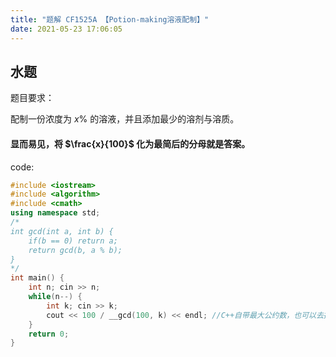 ```yaml
---
title: "题解 CF1525A 【Potion-making溶液配制】"
date: 2021-05-23 17:06:05
---
```


## 水题

题目要求：

配制一份浓度为 $x$% 的溶液，并且添加最少的溶剂与溶质。

#### 显而易见，将 $\frac{x}{100}$ 化为最简后的分母就是答案。

code:

```cpp
#include <iostream>
#include <algorithm>
#include <cmath>
using namespace std;
/*
int gcd(int a, int b) {
    if(b == 0) return a;
    return gcd(b, a % b);
}
*/
int main() {
    int n; cin >> n;
    while(n--) {
        int k; cin >> k;
        cout << 100 / __gcd(100, k) << endl; //C++自带最大公约数，也可以去掉__用上面的自定义函数。
    }
    return 0;
}
```